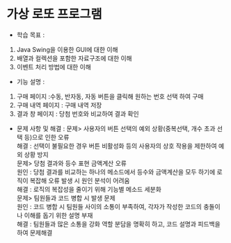 # 가상 로또 프로그램

- 학습 목표 :
1. Java Swing을 이용한 GUI에 대한 이해
2. 배열과 컬렉션을 포함한 자료구조에 대한 이해
3. 이벤트 처리 방법에 대한 이해

- 기능 설명 :
1. 구매 페이지 :수동, 반자동, 자동 버튼을 클릭해 원하는 번호 선택 하여 구매
2. 구매 내역 페이지 : 구매 내역 저장
3. 결과 창 페이지 : 당첨 번호와 비교하여 결과 확인
  
- 문제 사항 및 해결 :
문제> 사용자의 버튼 선택의 예외 상황(중복선택, 개수 초과 선택 등)으로 인한 오류<br>
    해결 : 선택이 불필요한 경우 버튼 비활성화 등의 사용자의 상호 작용을 제한하여 예외 상황 방지<br>
문제> 당첨 결과와 등수 표현 금액계산 오류<br>
    원인 : 당첨 결과를 비교하는 하나의 메소드에서 등수와 금액계산을 모두 하기에 로직이 복잡해 오류 발생 시 원인 분석이 어려움<br>
    해결 : 로직의 복잡성을 줄이기 위해 기능별 메소드 세분화<br>
문제> 팀원들과 코드 병합 시 발생 문제<br>
    원인 : 코드 병합 시 팀원들 사이의 소통이 부족하여, 각자가 작성한 코드의 충돌이나 이해를 돕기 위한 설명 부재<br>
    해결 : 팀원들과 많은 소통을 강화 역할 분담을 명확히 하고, 코드 설명과 피드백을 하여 문제해결<br>
